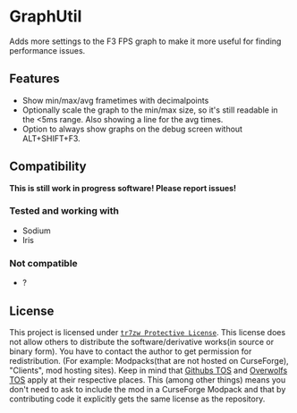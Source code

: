 # GraphUtil

Adds more settings to the F3 FPS graph to make it more useful for finding performance issues.

## Features

- Show min/max/avg frametimes with decimalpoints
- Optionally scale the graph to the min/max size, so it's still readable in the <5ms range. Also showing a line for the avg times.
- Option to always show graphs on the debug screen without ALT+SHIFT+F3.

## Compatibility

__This is still work in progress software! Please report issues!__

### Tested and working with

- Sodium
- Iris

### Not compatible

- ?

## License

This project is licensed under [``tr7zw Protective License``](LICENSE).
This license does not allow others to distribute the software/derivative works(in source or binary form).
You have to contact the author to get permission for redistribution. (For example: Modpacks(that are not hosted on CurseForge), "Clients", mod hosting sites).
Keep in mind that [Githubs TOS](https://docs.github.com/en/github/site-policy/github-terms-of-service#d-user-generated-content) and [Overwolfs TOS](https://www.overwolf.com/legal/terms/) apply at their respective places. This (among other things) means you don't need to ask to include the mod in a CurseForge Modpack and that by contributing code it explicitly gets the same license as the repository.
